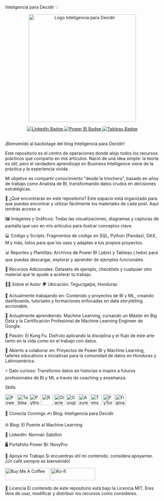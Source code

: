 Inteligencia para Decidir 💡
<p align="center">
<img src="https://www.google.com/search?q=https://raw.githubusercontent.com/NORSAB/Inteligencia-para-Decidir/main/Logotipo.png" alt="Logo Inteligencia para Decidir" width="350"/>
</p>

<div align="center">
<a href="https://www.linkedin.com/in/norman-reynaldo-sabillon-castro">
<img src="https://img.shields.io/badge/linkedin-%230077B5.svg?style=for-the-badge&logo=linkedin&logoColor=white" alt="LinkedIn Badge"/>
</a>
<a href="https://community.fabric.microsoft.com/t5/user/viewprofilepage/user-id/924513">
<img src="https://img.shields.io/badge/power_bi-F2C811?style=for-the-badge&logo=powerbi&logoColor=black" alt="Power BI Badge"/>
</a>
<a href="https://public.tableau.com/app/profile/norman.reynaldo.sabillon.castro/vizzes">
<img src="https://img.shields.io/badge/Tableau-1B75BB?style=for-the-badge&logo=tableau&logoColor=white" alt="Tableau Badge"/>
</a>
</div>

<br>

¡Bienvenido al backstage del blog Inteligencia para Decidir!

Este repositorio es el centro de operaciones donde alojo todos los recursos prácticos que comparto en mis artículos. Nació de una idea simple: la teoría es útil, pero el verdadero aprendizaje en Business Intelligence viene de la práctica y la experiencia vivida.

Mi objetivo es compartir conocimiento "desde la trinchera", basado en años de trabajo como Analista de BI, transformando datos crudos en decisiones estratégicas.

🚀 ¿Qué encontrarás en este repositorio?
Este espacio está organizado para que puedas encontrar y utilizar fácilmente los materiales de cada post. Aquí tendrás acceso a:

🖼️ Imágenes y Gráficos: Todas las visualizaciones, diagramas y capturas de pantalla que uso en mis artículos para ilustrar conceptos clave.

💻 Código y Scripts: Fragmentos de código en SQL, Python (Pandas), DAX, M y más, listos para que los uses y adaptes a tus propios proyectos.

📊 Reportes y Plantillas: Archivos de Power BI (.pbix) y Tableau (.twbx) para que puedas descargar, explorar y aprender de ejemplos funcionales.

📄 Recursos Adicionales: Datasets de ejemplo, checklists y cualquier otro material que te ayude a acelerar tu trabajo.

👨‍💻 Sobre el Autor
🌍 Ubicación: Tegucigalpa, Honduras

🚀 Actualmente trabajando en: Contenido y proyectos de BI y ML, creando dashboards, tutoriales y formaciones enfocadas en data storytelling accionable.

🧠 Actualmente aprendiendo: Machine Learning, cursando un Máster en Big Data y la Certificación Profesional de Machine Learning Engineer de Google.

🥋 Pasión: El Kung Fu. Disfruto aplicando la disciplina y el flujo de este arte tanto en la vida como en el trabajo con datos.

🤝 Abierto a colaborar en: Proyectos de Power BI y Machine Learning, talleres educativos e iniciativas para la comunidad de datos en Honduras y Latinoamérica.

⚡ Dato curioso: Transformo datos en historias e inspiro a futuros profesionales de BI y ML a través de coaching y enseñanza.

Skills
<p align="left">
<a href="https://powerbi.microsoft.com/" target="_blank" rel="noreferrer"><img src="https://img.icons8.com/color/48/000000/power-bi.png" width="36" height="36" alt="Power BI" /></a>
<a href="https://www.tableau.com/" target="_blank" rel="noreferrer"><img src="https://img.icons8.com/color/48/000000/tableau-software.png" width="36" height="36" alt="Tableau" /></a>
<a href="https://www.python.org/" target="_blank" rel="noreferrer"><img src="https://raw.githubusercontent.com/danielcranney/readme-generator/main/public/icons/skills/python-colored.svg" width="36" height="36" alt="Python" /></a>
<a href="https://www.r-project.org/" target="_blank" rel="noreferrer"><img src="https://raw.githubusercontent.com/danielcranney/readme-generator/main/public/icons/skills/rlang-colored.svg" width="36" height="36" alt="R" /></a>
<a href="https://www.oracle.com/" target="_blank" rel="noreferrer"><img src="https://raw.githubusercontent.com/danielcranney/readme-generator/main/public/icons/skills/oracle-colored.svg" width="36" height="36" alt="Oracle" /></a>
<a href="https://cloud.google.com/" target="_blank" rel="noreferrer"><img src="https://raw.githubusercontent.com/danielcranney/readme-generator/main/public/icons/skills/googlecloud-colored.svg" width="36" height="36" alt="Google Cloud" /></a>
<a href="https://portal.azure.com/" target="_blank" rel="noreferrer"><img src="https://raw.githubusercontent.com/danielcranney/readme-generator/main/public/icons/skills/azure-colored.svg" width="36" height="36" alt="Azure" /></a>
<a href="https://www.tensorflow.org/" target="_blank" rel="noreferrer"><img src="https://raw.githubusercontent.com/danielcranney/readme-generator/main/public/icons/skills/tensorflow-colored.svg" width="36" height="36" alt="TensorFlow" /></a>
<a href="https://pytorch.org/" target="_blank" rel="noreferrer"><img src="https://raw.githubusercontent.com/danielcranney/readme-generator/main/public/icons/skills/pytorch-colored.svg" width="36" height="36" alt="PyTorch" /></a>
<a href="https://www.figma.com/" target="_blank" rel="noreferrer"><img src="https://raw.githubusercontent.com/danielcranney/readme-generator/main/public/icons/skills/figma-colored.svg" width="36" height="36" alt="Figma" /></a>
</p>

🔗 Conecta Conmigo
✍️ Blog: Inteligencia para Decidir

🌐 Blog: El Puente al Machine Learning

💼 LinkedIn: Norman Sabillon

🖥️ Portafolio Power BI: NovyPro

🙌 Apoya mi Trabajo
Si encuentras útil mi contenido, considera apoyarme. ¡Un café siempre es bienvenido!

<a href="https://www.buymeacoffee.com/sabillonrer" target="_blank"><img src="https://cdn.buymeacoffee.com/buttons/v2/default-yellow.png" alt="Buy Me A Coffee" style="height: 40px !important;width: 145px !important;" ></a>
<a href="https://www.google.com/search?q=https://ko-fi.com/normanreynaldosabilloncastro" target="_blank"><img src="https://storage.ko-fi.com/cdn/kofi2.png?v=3" alt="Ko-fi" style="height: 40px !important;width: 145px !important;" ></a>

📜 Licencia
El contenido de este repositorio está bajo la Licencia MIT. Eres libre de usar, modificar y distribuir los recursos como consideres.

